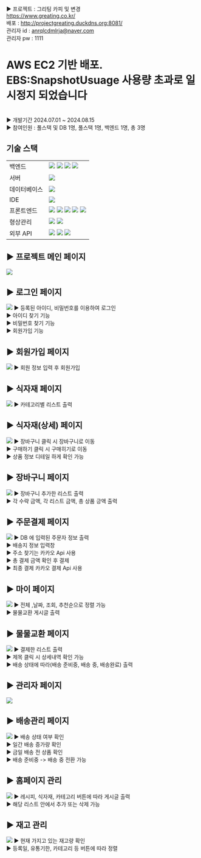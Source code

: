 ▶ 프로젝트 : 그리팅 카피 및 변경 <br>
https://www.greating.co.kr/ <br>
배포 : http://projectgreating.duckdns.org:8081/ <br>
관리자 id : anrqlcdmlrja@naver.com<br>
관리자 pw : 1111
<h1>AWS EC2 기반 배포. EBS:SnapshotUsuage 사용량 초과로 일시정지 되었습니다</h1>
<br>
▶ 개발기간 2024.07.01 ~ 2024.08.15 <br>
▶ 참여인원 : 풀스택 및 DB 1명, 풀스택 1명, 백엔드 1명, 총 3명 <br>

## 기술 스택
<table>
  <tr>
    <td>백엔드</td>
    <td>
      <img src="https://img.shields.io/badge/java-007396?style=for-the-badge&logo=java&logoColor=white">
      <img src="https://img.shields.io/badge/springboot-6DB33F?style=for-the-badge&logo=springboot&logoColor=white">
      <img src="https://img.shields.io/badge/gradle-02303A?style=for-the-badge&logo=gradle&logoColor=white">
      <img src="https://img.shields.io/badge/mybatis-DD0700?style=for-the-badge&logo=MyBatis&logoColor=white">
    </td>
  </tr>
  <tr>
    <td>서버</td>
    <td>
      <img src="https://img.shields.io/badge/apache tomcat-F8DC75?style=for-the-badge&logo=apachetomcat&logoColor=white">
    </td>
  </tr>
  <tr>
    <td>데이터베이스</td>
    <td>
      <img src="https://img.shields.io/badge/mysql-4479A1?style=for-the-badge&logo=mysql&logoColor=white">
    </td>
  </tr>
  <tr>
    <td>IDE</td>
    <td>
      <img src="https://img.shields.io/badge/intelliJ IDEA-000000?style=for-the-badge&logo=intelliJ IDEA&logoColor=white">
    </td>
  </tr>
  <tr>
    <td>프론트엔드</td>
    <td>
      <img src="https://img.shields.io/badge/html5-E34F26?style=for-the-badge&logo=html5&logoColor=white">
      <img src="https://img.shields.io/badge/css-1572B6?style=for-the-badge&logo=css3&logoColor=white">
      <img src="https://img.shields.io/badge/javascript-F7DF1E?style=for-the-badge&logo=javascript&logoColor=black">
      <img src="https://img.shields.io/badge/jquery-0769AD?style=for-the-badge&logo=jquery&logoColor=white">
      <img src="https://img.shields.io/badge/VS CODE-0078d7?style=for-the-badge&logo=VS CODE&logoColor=white">
    </td>
  </tr>
  <tr>
    <td>형상관리</td>
    <td><img src="https://img.shields.io/badge/git-F05032?style=for-the-badge&logo=git&logoColor=white">
        <img src="https://img.shields.io/badge/github-181717?style=for-the-badge&logo=github&logoColor=white">
    </td>
  </tr>
  <tr>
    <td>외부 API</td>
    <td>      
      <img src="https://img.shields.io/badge/bootstrap-7952B3?style=for-the-badge&logo=bootstrap&logoColor=white">
      <img src="https://img.shields.io/badge/summernote-0287D0?style=for-the-badge&logo=summbernote&logoColor=white">
      <img src="https://img.shields.io/badge/KAKAO Pay-FFCD00?style=for-the-badge&logo=KAKAO Pay&logoColor=white">
    </td>
  </tr>
</table>

<h2>▶ 프로젝트 메인 페이지</h2>
<img src="https://github.com/user-attachments/assets/66afabf9-c34c-4eff-87b5-8b31c3979d0c">

<h2>▶ 로그인 페이지</h2>
<img src="https://github.com/user-attachments/assets/45914d35-d0b7-4d0e-9f10-1aaa22e66eff">
▶ 등록된 아이디, 비밀번호를 이용하여 로그인<br>
▶ 아이디 찾기 기능<br>
▶ 비밀번호 찾기 기능<br>
▶ 회원가입 기능<br>

<h2>▶ 회원가입 페이지</h2>
<img src="https://github.com/user-attachments/assets/0fc51192-49a3-479f-8a59-3be679e4d04b">
▶ 회원 정보 입력 후 회원가입
<br>

<h2>▶ 식자재 페이지</h2>
<img src="https://github.com/user-attachments/assets/013893a9-fcb9-411a-b6b4-7cc46333f5d5">
▶ 카테고리별 리스트 출력
<br>

<h2>▶ 식자재(상세) 페이지</h2>
<img src="https://github.com/user-attachments/assets/10e9fc66-7028-4c37-b42c-a7e2999636e4">
▶ 장바구니 클릭 시 장바구니로 이동<br>
▶ 구매하기 클릭 시 구매히기로 이동<br>
▶ 상품 정보 디테일 하게 확인 가능<br>

<h2>▶ 장바구니 페이지</h2>
<img src="https://github.com/user-attachments/assets/4c9d47ef-4b38-454c-a0ca-045c05a6bc43">
▶ 장바구니 추가한 리스트 출력<br>
▶ 각 수략 금액, 각 리스트 금액, 총 상품 긍액 출력<br>

<h2>▶ 주문결제 페이지</h2>
<img src="https://github.com/user-attachments/assets/715fe1d5-f4d5-48e2-8c57-9f8046405e80">
▶ DB 에 입력된 주문자 정보 출력<br>
▶ 배송지 정보 입력창<br>
▶ 주소 찾기는 카카오 Api 사용<br>
▶ 총 결제 금액 확인 후 결제<br>
▶ 최종 결제 카카오 결제 Api 사용<br>

<h2>▶ 마이 페이지</h2>
<img src="https://github.com/user-attachments/assets/d33cdebc-fc34-45d0-9281-0ba638fe4ea0">
▶ 전체 ,날짜, 조회, 추천순으로 정렬 가능<br>
▶ 물물교환 게시글 출력 <br>

<h2>▶ 물물교환 페이지</h2>
<img src="https://github.com/user-attachments/assets/fa26ffe8-798e-4a89-b2d9-1d6ea7f07a4f">
▶ 결제한 리스트 출력<br>
▶ 제목 클릭 시 상세내역 확인 가능<br>
▶ 배송 상태에 따라(배송 준비중, 배송 중, 배송완료) 출력 <br>

<h2>▶ 관리자 페이지</h2>
<img src="https://github.com/user-attachments/assets/a8e1af50-0fa2-4d40-a33f-e353439d1207">


<h2>▶ 배송관리 페이지</h2>
<img src="https://github.com/user-attachments/assets/fa26ffe8-798e-4a89-b2d9-1d6ea7f07a4f">
▶ 배송 상태 여부 확인<br>
▶ 일간 배송 증가량 확인<br>
▶ 금일 배송 전 상품 확인<br>
▶ 배송 준비중  -> 배송 중 전환 가능<br>

<h2>▶ 홈페이지 관리</h2>
<img src="https://github.com/user-attachments/assets/d4d29277-9d3f-4ae1-b556-d8bb355fd462">
▶ 레시피, 식자재, 카테고리 버튼에 따라 게시글 출력<br>
▶ 해당 리스트 안에서 추가 또는 삭제 가능<br>

<h2>▶ 재고 관리</h2>
<img src="https://github.com/user-attachments/assets/2b8f33dd-a623-48c1-ba04-8685190fda65">
▶ 현재 가지고 있는 재고량 확인 <br>
▶ 등록일, 유통기한, 카테고리 등 버튼에 따라 정렬<br>
